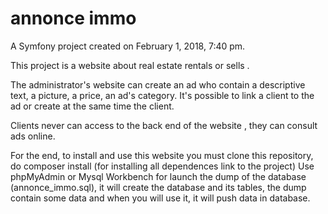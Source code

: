 annonce immo
============

A Symfony project created on February 1, 2018, 7:40 pm.


This project is a website about real estate rentals or sells .

The administrator's website can create an ad who contain a descriptive text, a picture, a price, an ad's category.
It's possible to link a client to the ad or create at the same time the client.

Clients never can access to the back end of the website , they can consult ads online.

For the end, to install and use this website you must clone this repository, do composer install (for installing all dependences link to the project)
Use phpMyAdmin or Mysql Workbench for launch the dump of the database (annonce_immo.sql), it will create the database and its tables, the dump contain some data and when you will use it, it will push data in database.

